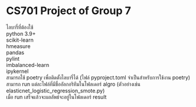 # CS701 Project of Group 7
ไลบารี่ที่ต้องใช้\
python 3.9+\
scikit-learn\
hmeasure\
pandas\
pylint\
imbalanced-learn\
ipykernel\
สามารถใช้ poetry เพื่อติดตั้งไลบารี่ได้ (ไฟล์ pyproject.toml จำเป็นสำหรับการใช้งาน poetry)\
สามารถ run แต่ละไฟล์ที่มีชื่ออัลกอริทึมในโฟลเดอร์ algro (ตัวอย่างเช่น elasticnet_logistic_regression_smote.py)\
เมื่อ run เสร็จแล้วจะผลลัพธ์จะอยู่ในโฟลเดอร์ result